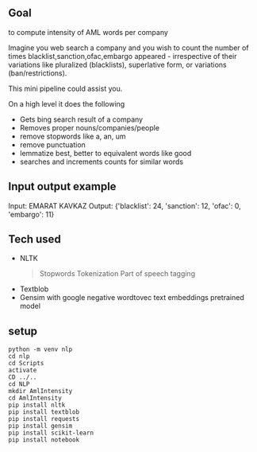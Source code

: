 ## Goal
to compute intensity of AML words per company

Imagine you web search a company and you wish to count the number of times blacklist,sanction,ofac,embargo 
appeared - irrespective of their variations like pluralized (blacklists), superlative form, or variations (ban/restrictions). 

This mini pipeline could assist you. 

On a high level it does the following
- Gets bing search result of a company
- Removes proper nouns/companies/people
- remove stopwords like a, an, um
- remove punctuation
- lemmatize best, better to equivalent words like good
- searches and increments counts for similar words

## Input output example
Input: EMARAT KAVKAZ
Output: {'blacklist': 24, 'sanction': 12, 'ofac': 0, 'embargo': 11}

## Tech used
- NLTK
    > Stopwords
    > Tokenization
    > Part of speech tagging
- Textblob
- Gensim with google negative wordtovec text embeddings pretrained model


## setup
```
python -m venv nlp
cd nlp
cd Scripts
activate
CD ../..
cd NLP
mkdir AmlIntensity
cd AmlIntensity
pip install nltk
pip install textblob
pip install requests
pip install gensim
pip install scikit-learn
pip install notebook
```